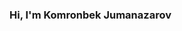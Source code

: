 ### Hi, I'm Komronbek Jumanazarov <img str="https://i.giphy.com/media/gM5qFksULw54NMWyry/giphy.webp" with="30px">
